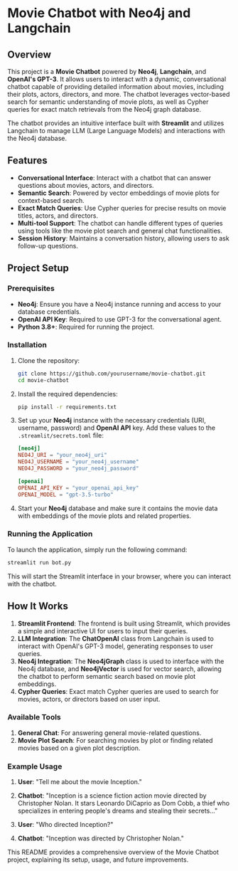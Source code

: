 # Movie Chatbot with Neo4j and Langchain

## Overview

This project is a **Movie Chatbot** powered by **Neo4j**, **Langchain**, and **OpenAI's GPT-3**. It allows users to interact with a dynamic, conversational chatbot capable of providing detailed information about movies, including their plots, actors, directors, and more. The chatbot leverages vector-based search for semantic understanding of movie plots, as well as Cypher queries for exact match retrievals from the Neo4j graph database.

The chatbot provides an intuitive interface built with **Streamlit** and utilizes Langchain to manage LLM (Large Language Models) and interactions with the Neo4j database.

## Features

- **Conversational Interface**: Interact with a chatbot that can answer questions about movies, actors, and directors.
- **Semantic Search**: Powered by vector embeddings of movie plots for context-based search.
- **Exact Match Queries**: Use Cypher queries for precise results on movie titles, actors, and directors.
- **Multi-tool Support**: The chatbot can handle different types of queries using tools like the movie plot search and general chat functionalities.
- **Session History**: Maintains a conversation history, allowing users to ask follow-up questions.

## Project Setup

### Prerequisites

- **Neo4j**: Ensure you have a Neo4j instance running and access to your database credentials.
- **OpenAI API Key**: Required to use GPT-3 for the conversational agent.
- **Python 3.8+**: Required for running the project.

### Installation

1. Clone the repository:
   ```bash
   git clone https://github.com/yourusername/movie-chatbot.git
   cd movie-chatbot
   ```

2. Install the required dependencies:
   ```bash
   pip install -r requirements.txt
   ```

3. Set up your **Neo4j** instance with the necessary credentials (URI, username, password) and **OpenAI API** key. Add these values to the `.streamlit/secrets.toml` file:
   ```toml
   [neo4j]
   NEO4J_URI = "your_neo4j_uri"
   NEO4J_USERNAME = "your_neo4j_username"
   NEO4J_PASSWORD = "your_neo4j_password"

   [openai]
   OPENAI_API_KEY = "your_openai_api_key"
   OPENAI_MODEL = "gpt-3.5-turbo"
   ```

4. Start your **Neo4j** database and make sure it contains the movie data with embeddings of the movie plots and related properties.

### Running the Application

To launch the application, simply run the following command:

```bash
streamlit run bot.py
```

This will start the Streamlit interface in your browser, where you can interact with the chatbot.

## How It Works

1. **Streamlit Frontend**: The frontend is built using Streamlit, which provides a simple and interactive UI for users to input their queries.
2. **LLM Integration**: The **ChatOpenAI** class from Langchain is used to interact with OpenAI's GPT-3 model, generating responses to user queries.
3. **Neo4j Integration**: The **Neo4jGraph** class is used to interface with the Neo4j database, and **Neo4jVector** is used for vector search, allowing the chatbot to perform semantic search based on movie plot embeddings.
4. **Cypher Queries**: Exact match Cypher queries are used to search for movies, actors, or directors based on user input.

### Available Tools

1. **General Chat**: For answering general movie-related questions.
2. **Movie Plot Search**: For searching movies by plot or finding related movies based on a given plot description.

### Example Usage

1. **User**: "Tell me about the movie Inception."
2. **Chatbot**: "Inception is a science fiction action movie directed by Christopher Nolan. It stars Leonardo DiCaprio as Dom Cobb, a thief who specializes in entering people's dreams and stealing their secrets..."

3. **User**: "Who directed Inception?"
4. **Chatbot**: "Inception was directed by Christopher Nolan."

This README provides a comprehensive overview of the Movie Chatbot project, explaining its setup, usage, and future improvements.
